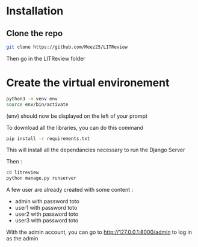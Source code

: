 # Installation

## Clone the repo
``` bash
git clone https://github.com/Meez25/LITReview
```
Then go in the LITReview folder

# Create the virtual environement

``` bash
python3 -m venv env
source env/bin/activate
```

(env) should now be displayed on the left of your prompt

To download all the libraries, you can do this command 

``` bash
pip install -r requirements.txt
```

This will install all the dependancies necessary to run the Django Server

Then : 
``` bash
cd litreview
python manage.py runserver
```

A few user are already created with some content :
- admin with password toto
- user1 with password toto
- user2 with password toto
- user3 with password toto

With the admin account, you can go to http://127.0.0.1:8000/admin to log in as
the admin
